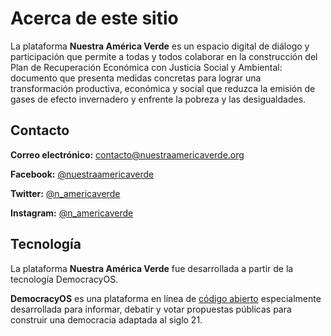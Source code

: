 # Acerca de este sitio

La plataforma **Nuestra América Verde** es un espacio digital de diálogo y participación que permite a todas y todos colaborar en la construcción del Plan de Recuperación Económica con Justicia Social y Ambiental: documento que presenta medidas concretas para lograr una transformación productiva, económica y social que reduzca la emisión de gases de efecto invernadero y enfrente la pobreza y las desigualdades.

## Contacto

**Correo electrónico:** [contacto@nuestraamericaverde.org](mailto:contacto@nuestraamericaverde.org)

**Facebook:** [@nuestraamericaverde](https://www.facebook.com/nuestraamericaverde)

**Twitter:** [@n_americaverde](https://twitter.com/n_americaverde)

**Instagram:** [@n_americaverde](https://www.instagram.com/n_americaverde/)
​
## Tecnología

La plataforma **Nuestra América Verde** fue desarrollada a partir de la tecnología DemocracyOS.

**DemocracyOS** es una plataforma en línea de [código abierto](https://github.com/DemocracyOS) especialmente desarrollada para informar, debatir y votar propuestas públicas para construir una democracia adaptada al siglo 21.
